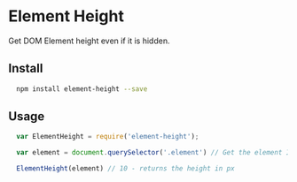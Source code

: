 # Element Height

Get DOM Element height even if it is hidden.

## Install
```bash
  npm install element-height --save
```

## Usage
```javascript
  var ElementHeight = require('element-height');

  var element = document.querySelector('.element') // Get the element I want to get the height of

  ElementHeight(element) // 10 - returns the height in px
```
